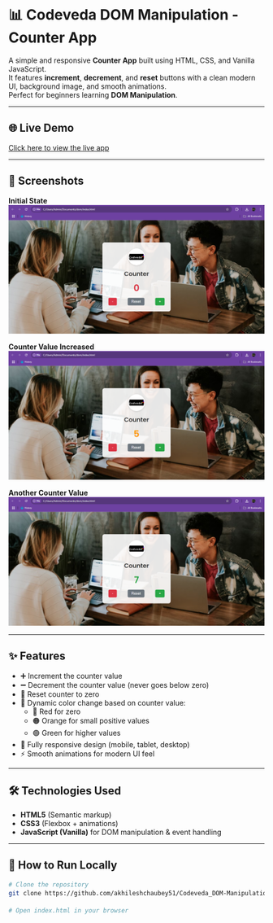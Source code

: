 # 📊 Codeveda DOM Manipulation - Counter App

A simple and responsive **Counter App** built using HTML, CSS, and Vanilla JavaScript.  
It features **increment**, **decrement**, and **reset** buttons with a clean modern UI, background image, and smooth animations.  
Perfect for beginners learning **DOM Manipulation**.

---

## 🌐 Live Demo
[Click here to view the live app](https://akhileshchaubey51.github.io/Codeveda_DOM-Manipulation/)

---

## 📸 Screenshots

**Initial State**  
![Counter Initial State](https://github.com/akhileshchaubey51/Codeveda_DOM-Manipulation/blob/main/dom/Screenshot1.png)

**Counter Value Increased**  
![Counter Increased](https://github.com/akhileshchaubey51/Codeveda_DOM-Manipulation/blob/main/dom/Screenshot2.png)

**Another Counter Value**  
![Counter Another Value](https://github.com/akhileshchaubey51/Codeveda_DOM-Manipulation/blob/main/dom/Screenshot3.png)

---

## ✨ Features
- ➕ Increment the counter value
- ➖ Decrement the counter value (never goes below zero)
- 🔄 Reset counter to zero
- 🎨 Dynamic color change based on counter value:
  - 🔴 Red for zero
  - 🟠 Orange for small positive values
  - 🟢 Green for higher values
- 📱 Fully responsive design (mobile, tablet, desktop)
- ⚡ Smooth animations for modern UI feel

---

## 🛠️ Technologies Used
- **HTML5** (Semantic markup)
- **CSS3** (Flexbox + animations)
- **JavaScript (Vanilla)** for DOM manipulation & event handling

---

## 🚀 How to Run Locally
```bash
# Clone the repository
git clone https://github.com/akhileshchaubey51/Codeveda_DOM-Manipulation.git

# Open index.html in your browser
